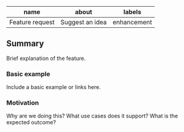| name             | about           | labels     |
|----------------- |-----------------|------------|
|  Feature request | Suggest an idea | enhancement|

## Summary
Brief explanation of the feature.

### Basic example
Include a basic example or links here.

### Motivation
Why are we doing this? What use cases does it support? What is the expected outcome?